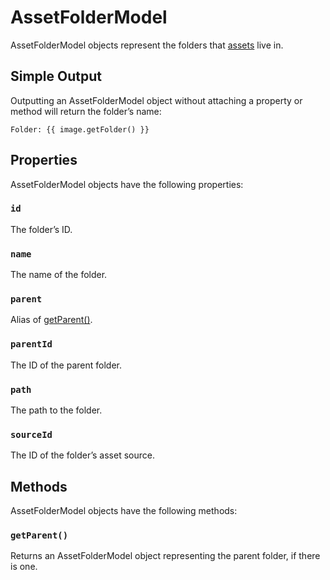 # AssetFolderModel

AssetFolderModel objects represent the folders that [assets](../assets.md) live in.

## Simple Output

Outputting an AssetFolderModel object without attaching a property or method will return the folder’s name:

```twig
Folder: {{ image.getFolder() }}
```

## Properties

AssetFolderModel objects have the following properties:

### `id`

The folder’s ID.

### `name`

The name of the folder.

### `parent`

Alias of [getParent()](#getParent).

### `parentId`

The ID of the parent folder.

### `path`

The path to the folder.

### `sourceId`

The ID of the folder’s asset source.


## Methods

AssetFolderModel objects have the following methods:

### `getParent()`

Returns an AssetFolderModel object representing the parent folder, if there is one.
